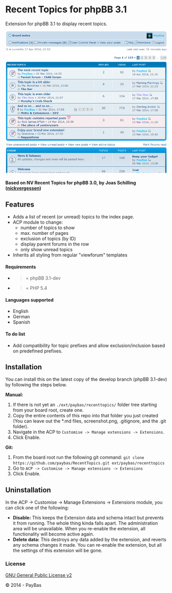 Recent Topics for phpBB 3.1
============

Extension for phpBB 3.1 to display recent topics.

![Screenshot](screenshot.png)

#### Based on NV Recent Topics for phpBB 3.0, by Joas Schilling ([nickvergessen](https://github.com/nickvergessen))


## Features
- Adds a list of recent (or unread) topics to the index page.
- ACP module to change:
  - number of topics to show
  - max. number of pages
  - exclusion of topics (by ID)
  - display parent forums in the row
  - only show unread topics
- Inherits all styling from regular "viewforum" templates

#### Requirements
- >= phpBB 3.1-dev
- >= PHP 5.4

#### Languages supported
- English
- German
- Spanish

#### To do list
- Add compatibility for topic prefixes and allow exclusion/inclusion based on predefined prefixes.

## Installation
You can install this on the latest copy of the develop branch (phpBB 3.1-dev) by following the steps below.

**Manual:**

1. If there is not yet an `./ext/paybas/recenttopics/` folder tree starting from your board root, create one.
2. Copy the entire contents of this repo into that folder you just created (You can leave out the *.md files, screenshot.png, .gitignore, and the .git folder).
3. Navigate in the ACP to `Customise -> Manage extensions -> Extensions`.
4. Click Enable.

**Git:**

1. From the board root run the following git command:
`git clone https://github.com/paybas/RecentTopics.git ext/paybas/recenttopics`
2. Go to `ACP -> Customise -> Manage extensions -> Extensions`
3. Click Enable.

## Uninstallation
In the ACP -> Customise -> Manage Extensions -> Extensions module, you can click one of the following:
- **Disable:** This keeps the Extension data and schema intact but prevents it from running. The whole thing kinda falls apart. The administration area will be unavailable. When you re-enable the extension, all functionality will become active again.
- **Delete data:** This destroys any data added by the extension, and reverts any schema changes it made. You can re-enable the extension, but all the settings of this extension will be gone.

### License
[GNU General Public License v2](http://opensource.org/licenses/GPL-2.0)

© 2014 - PayBas